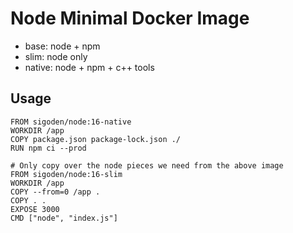 # Node Minimal Docker Image

- base: node + npm
- slim: node only
- native: node + npm + c++ tools

## Usage

```
FROM sigoden/node:16-native
WORKDIR /app
COPY package.json package-lock.json ./
RUN npm ci --prod

# Only copy over the node pieces we need from the above image
FROM sigoden/node:16-slim
WORKDIR /app
COPY --from=0 /app .
COPY . .
EXPOSE 3000
CMD ["node", "index.js"]
```